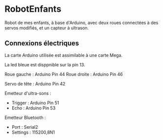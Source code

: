 # RobotEnfants
Robot de mes enfants, à base d'Arduino, avec deux roues connectées à des servos modifiés, et un capteur à ultrason.

## Connexions électriques

La carte Arduino utilisée est assimilable à une carte Mega.

La led bleue est disppnible sur la pin 13.

Roue gauche   : Arduino Pin 44
Roue droite   : Arduino Pin 46

Servo de tête : Arduino Pin 42

Emetteur d'ultra-sons :
  - Trigger   : Arduino Pin 51
  - Echo      : Arduino Pin 53

Emetteur Bluetooth :
  - Port     : Serial2
  - Settings : 115200,8N1
  
